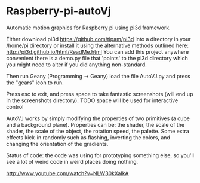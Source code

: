 Raspberry-pi-autoVj
===================

Automatic motion graphics for Raspberry pi using pi3d framework.

Either download pi3d https://github.com/tipam/pi3d into a directory in your
/home/pi directory or install it using the alternative methods outlined
here: http://pi3d.github.io/html/ReadMe.html You can add this project anywhere
convenient there is a demo.py file that 'points' to the pi3d directory
which you might need to alter if you did anything non-standard.

Then run Geany (Programming -> Geany) load the file  AutoVJ.py and press the
"gears" icon to run.

Press esc to exit, and press space to take fantastic screenshots (will end
up in the screenshots directory). TODO space will be used for interactive
control

AutoVJ works by simply modifying the properties of two primitives (a cube
and a background plane). Properties can be: the shader, the scale of the
shader, the scale of the object, the rotation speed, the palette. Some
extra effects kick-in randomly such as flashing, inverting the colors,
and changing the orientation of the gradients.

Status of code: the code was using for prototyping something else, so you'll
see a lot of weird code in weird places doing nothing.

http://www.youtube.com/watch?v=NLW30kXaIkA
